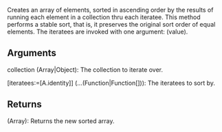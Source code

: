 Creates an array of elements, sorted in ascending order by the results of running each element in a collection thru each iteratee. This method performs a stable sort, that is, it preserves the original sort order of equal elements. The iteratees are invoked with one argument: (value).


## Arguments

collection (Array|Object): The collection to iterate over.

[iteratees:=[A.identity]] (...(Function|Function[])): The iteratees to sort by.

## Returns

(Array): Returns the new sorted array.
